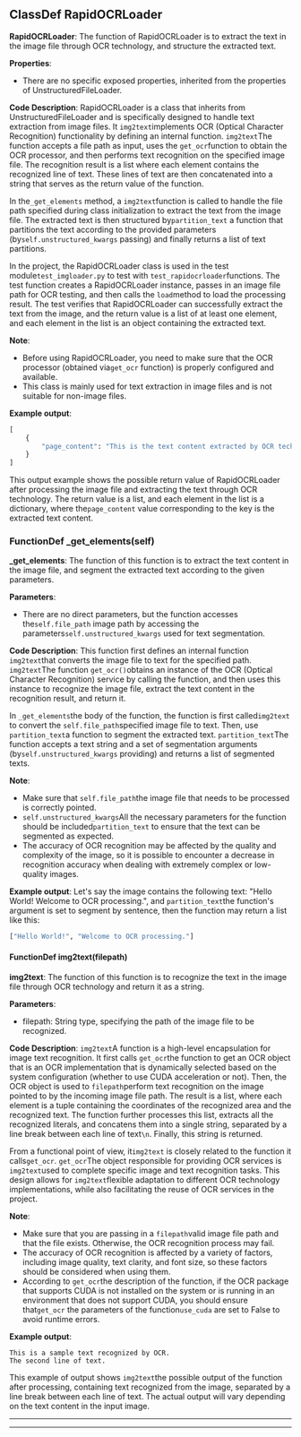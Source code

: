 ## ClassDef RapidOCRLoader
**RapidOCRLoader**: The function of RapidOCRLoader is to extract the text in the image file through OCR technology, and structure the extracted text. 

**Properties**:
- There are no specific exposed properties, inherited from the properties of UnstructuredFileLoader.

**Code Description**:
RapidOCRLoader is a class that inherits from UnstructuredFileLoader and is specifically designed to handle text extraction from image files. It `img2text`implements OCR (Optical Character Recognition) functionality by defining an internal function. `img2text`The function accepts a file path as input, uses the `get_ocr`function to obtain the OCR processor, and then performs text recognition on the specified image file. The recognition result is a list where each element contains the recognized line of text. These lines of text are then concatenated into a string that serves as the return value of the function. 

In the`_get_elements` method, a `img2text`function is called to handle the file path specified during class initialization to extract the text from the image file. The extracted text is then structured by`partition_text` a function that partitions the text according to the provided parameters (by`self.unstructured_kwargs` passing) and finally returns a list of text partitions. 

In the project, the RapidOCRLoader class is used in the test module`test_imgloader.py` to test with `test_rapidocrloader`functions. The test function creates a RapidOCRLoader instance, passes in an image file path for OCR testing, and then calls the `load`method to load the processing result. The test verifies that RapidOCRLoader can successfully extract the text from the image, and the return value is a list of at least one element, and each element in the list is an object containing the extracted text. 

**Note**:
- Before using RapidOCRLoader, you need to make sure that the OCR processor (obtained via`get_ocr` function) is properly configured and available. 
- This class is mainly used for text extraction in image files and is not suitable for non-image files.

**Example output**:
```python
[
    {
        "page_content": "This is the text content extracted by OCR technology."
    }
]
```
This output example shows the possible return value of RapidOCRLoader after processing the image file and extracting the text through OCR technology. The return value is a list, and each element in the list is a dictionary, where the`page_content` value corresponding to the key is the extracted text content. 
### FunctionDef _get_elements(self)
**_get_elements**: The function of this function is to extract the text content in the image file, and segment the extracted text according to the given parameters. 

**Parameters**:
- There are no direct parameters, but the function accesses the`self.file_path` image path by accessing the parameters`self.unstructured_kwargs` used for text segmentation. 

**Code Description**:
This function first defines an internal function `img2text`that converts the image file to text for the specified path. `img2text`The function `get_ocr()`obtains an instance of the OCR (Optical Character Recognition) service by calling the function, and then uses this instance to recognize the image file, extract the text content in the recognition result, and return it. 

In `_get_elements`the body of the function, the function is first called`img2text` to convert the `self.file_path`specified image file to text. Then, use `partition_text`a function to segment the extracted text. `partition_text`The function accepts a text string and a set of segmentation arguments (by`self.unstructured_kwargs` providing) and returns a list of segmented texts. 

**Note**:
- Make sure that `self.file_path`the image file that needs to be processed is correctly pointed. 
- `self.unstructured_kwargs`All the necessary parameters for the function should be included`partition_text` to ensure that the text can be segmented as expected. 
- The accuracy of OCR recognition may be affected by the quality and complexity of the image, so it is possible to encounter a decrease in recognition accuracy when dealing with extremely complex or low-quality images.

**Example output**:
Let's say the image contains the following text: "Hello World! Welcome to OCR processing.", and `partition_text`the function's argument is set to segment by sentence, then the function may return a list like this:
```python
["Hello World!", "Welcome to OCR processing."]
```
#### FunctionDef img2text(filepath)
**img2text**: The function of this function is to recognize the text in the image file through OCR technology and return it as a string. 

**Parameters**:
- filepath: String type, specifying the path of the image file to be recognized.

**Code Description**:
`img2text`A function is a high-level encapsulation for image text recognition. It first calls `get_ocr`the function to get an OCR object that is an OCR implementation that is dynamically selected based on the system configuration (whether to use CUDA acceleration or not). Then, the OCR object is used to `filepath`perform text recognition on the image pointed to by the incoming image file path. The result is a list, where each element is a tuple containing the coordinates of the recognized area and the recognized text. The function further processes this list, extracts all the recognized literals, and concatens them into a single string, separated by a line break between each line of text`\n`. Finally, this string is returned. 

From a functional point of view, it`img2text` is closely related to the function it calls`get_ocr`. `get_ocr`The object responsible for providing OCR services is `img2text`used to complete specific image and text recognition tasks. This design allows for `img2text`flexible adaptation to different OCR technology implementations, while also facilitating the reuse of OCR services in the project. 

**Note**:
- Make sure that you are passing in a `filepath`valid image file path and that the file exists. Otherwise, the OCR recognition process may fail. 
- The accuracy of OCR recognition is affected by a variety of factors, including image quality, text clarity, and font size, so these factors should be considered when using them.
- According to `get_ocr`the description of the function, if the OCR package that supports CUDA is not installed on the system or is running in an environment that does not support CUDA, you should ensure that`get_ocr` the parameters of the function`use_cuda` are set to False to avoid runtime errors. 

**Example output**:
```
This is a sample text recognized by OCR.
The second line of text.
```
This example of output shows `img2text`the possible output of the function after processing, containing text recognized from the image, separated by a line break between each line of text. The actual output will vary depending on the text content in the input image. 
***
***
